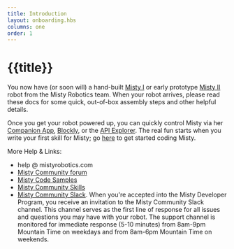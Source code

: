 ```yaml
---
title: Introduction
layout: onboarding.hbs
columns: one
order: 1
---
```


# {{title}}

You now have (or soon will) a hand-built [Misty I](../misty-i) or early prototype [Misty II](../misty-ii) robot from the Misty Robotics team. When your robot arrives, please read these docs for some quick, out-of-box assembly steps and other helpful details.

Once you get your robot powered up, you can quickly control Misty via her [Companion App](../../apps/companion-app), [Blockly](../../apps/blockly), or the [API Explorer](../../apps/api-explorer). The real fun starts when you write your first skill for Misty; go [here](../../../docs/skills/introduction) to get started coding Misty.

More Help & Links:
* help @ mistyrobotics.com
* [Misty Community forum](https://community.mistyrobotics.com/)
* [Misty Code Samples](https://github.com/MistyCommunity/SampleCode)
* [Misty Community Skills](https://github.com/MistyCommunitySkills)
* [Misty Community Slack](http://misty-community.slack.com/). When you're accepted into the Misty Developer Program, you receive an invitation to the Misty Community Slack channel. This channel serves as the first line of response for all issues and questions you may have with your robot. The support channel is monitored for immediate response (5-10 minutes) from 8am-9pm Mountain Time on weekdays and from 8am-6pm Mountain Time on weekends.
